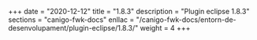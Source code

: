 +++
date        = "2020-12-12"
title       = "1.8.3"
description = "Plugin eclipse 1.8.3"
sections    = "canigo-fwk-docs"
enllac		= "/canigo-fwk-docs/entorn-de-desenvolupament/plugin-eclipse/1.8.3/"
weight		= 4
+++
